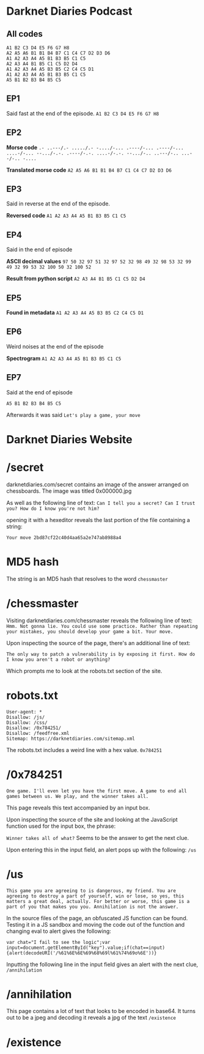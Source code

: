 # Darknet Diaries Podcast

## All codes

```
A1 B2 C3 D4 E5 F6 G7 H8
A2 A5 A6 B1 B1 B4 B7 C1 C4 C7 D2 D3 D6
A1 A2 A3 A4 A5 B1 B3 B5 C1 C5
A2 A3 A4 B1 B5 C1 C5 D2 D4
A1 A2 A3 A4 A5 B3 B5 C2 C4 C5 D1
A1 A2 A3 A4 A5 B1 B3 B5 C1 C5
A5 B1 B2 B3 B4 B5 C5
```

## EP1
Said fast at the end of the episode.
`A1 B2 C3 D4 E5 F6 G7 H8`

## EP2

**Morse code**
`.- ..---/.- ...../.- -..../-... .----/-... .----/-... ....-/-... --.../-.-. .----/-.-. ....-/-.-. --.../-.. ..---/-.. ...--/-.. -....`

**Translated morse code**
`A2 A5 A6 B1 B1 B4 B7 C1 C4 C7 D2 D3 D6`

## EP3
Said in reverse at the end of the episode.

**Reversed code**
`A1 A2 A3 A4 A5 B1 B3 B5 C1 C5`

## EP4
Said in the end of episode

**ASCII decimal values**
`97 50 32 97 51 32 97 52 32 98 49 32 98 53 32 99 49 32 99 53 32 100 50 32 100 52`

**Result from python script**
`A2 A3 A4 B1 B5 C1 C5 D2 D4`

## EP5

**Found in metadata**
`A1 A2 A3 A4 A5 B3 B5 C2 C4 C5 D1`

## EP6

Weird noises at the end of the episode

**Spectrogram**
`A1 A2 A3 A4 A5 B1 B3 B5 C1 C5`

## EP7

Said at the end of episode

`A5 B1 B2 B3 B4 B5 C5`

Afterwards it was said
`Let's play a game, your move`

# Darknet Diaries Website

# /secret
darknetdiaries.com/secret contains an image of the answer arranged on chessboards.
The image was titled 0x000000.jpg

As well as the following line of text:
`Can I tell you a secret? Can I trust you? How do I know you're not him?`

opening it with a hexeditor reveals the last portion of the file containing a string:

`Your move 2bd87cf22c40d4aa65a2e747ab8988a4`

# MD5 hash

The string is an MD5 hash that resolves to the word `chessmaster`

# /chessmaster

Visiting darknetdiaries.com/chessmaster reveals the following line of text:
`Hmm. Not gonna lie. You could use some practice. Rather than repeating your mistakes, you should develop your game a bit. Your move.`

Upon inspecting the source of the page, there's an additional line of text:

`The only way to patch a vulnerability is by exposing it first. How do I know you aren't a robot or anything?`

Which prompts me to look at the robots.txt section of the site. 

# robots.txt
```
User-agent: *
Disallow: /js/
Disallow: /css/
Disallow: /0x784251/
Disallow: /feedfree.xml
Sitemap: https://darknetdiaries.com/sitemap.xml
```

The robots.txt includes a weird line with a hex value. 
`0x784251` 

# /0x784251
`One game. I'll even let you have the first move. A game to end all games between us. We play, and the winner takes all.`

This page reveals this text accompanied by an input box. 

Upon inspecting the source of the site and looking at the JavaScript function used for the input box, the phrase:

`Winner takes all of what?`
Seems to be the answer to get the next clue. 

Upon entering this in the input field, an alert pops up with the following:
`/us`

# /us
`This game you are agreeing to is dangerous, my friend.
You are agreeing to destroy a part of yourself, win or lose, so yes, this matters a great deal, actually.
For better or worse, this game is a part of you that makes you you.
Annihilation is not the answer.`

In the source files of the page, an obfuscated JS function can be found.
Testing it in a JS sandbox and moving the code out of the function and changing eval to alert gives the following:

`var chat="I fail to see the logic";var input=document.getElementById("key").value;if(chat==input){alert(decodeURI('/%61%6E%6E%69%68%69l%61%74%69o%6E'))}`

Inputting the following line in the input field gives an alert with the next clue, `/annihilation`

# /annihilation
This page contains a lot of text that looks to be encoded in base64. 
It turns out to be a jpeg and decoding it reveals a jpg of the text 
`/existence`

# /existence
